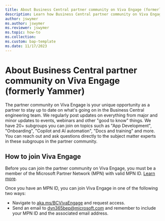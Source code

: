 ```yaml
---
title: About Business Central partner community on Viva Engage (formerly Yammer)
description: Learn how Business Central partner community on Viva Engage.
author: jswymer
ms.author: jswymer
ms.reviewer: jswymer
ms.topic: how-to 
ms.collection: 
ms.custom: bap-template 
ms.date: 11/17/2023
---
```


# About Business Central partner community on Viva Engage (formerly Yammer)

The partner community on Viva Engage is your unique opportunity as a partner to stay up to date on what's going on in the Business Central engineering team. We regularly post updates on everything from major and minor updates to events, webinars and other "good to know" things. We have 20+ subgroups you can join on topics such as "App Development", "Onboarding", "Copilot and AI automation", "Docs and training" and more. You can reach out and ask questions directly to the subject matter experts in these subgroups in the partner community. 

## How to join Viva Engage

Before you can join the partner community on Viva Engage, you must be a member of the Microsoft Partner Network (MPN) with valid MPN ID. [Learn more](../administration/get-started-online?branch=yammer#step-1-become-a-partner).   

Once you have an MPN ID, you can join Viva Engage in one of the following two ways:

- Navigate to [aka.ms/BCVivaEngage](https://aka.ms/BCVivaEngage) and request access.
- Send an email to dyn365bep@microsoft.com and remember to include your MPN ID and the associated email address. 

